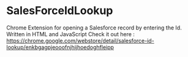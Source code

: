 # SalesForceIdLookup
Chrome Extension for opening a Salesforce record by entering the Id.
Written in HTML and JavaScript
Check it out here : https://chrome.google.com/webstore/detail/salesforce-id-lookup/enkbgagpjeooofnjhijhoedoghfleipp
